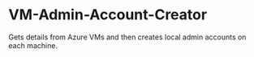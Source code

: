 # VM-Admin-Account-Creator
Gets details from Azure VMs and then creates local admin accounts on each machine. 
